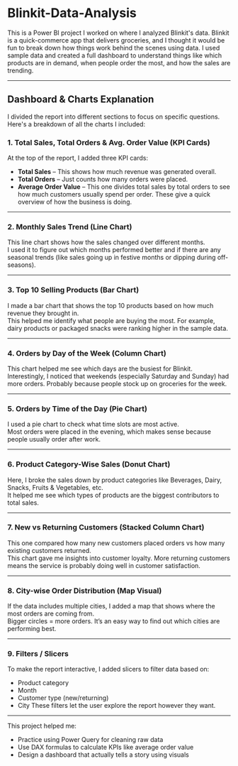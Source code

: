 # Blinkit-Data-Analysis
This is a Power BI project I worked on where I analyzed Blinkit's data. Blinkit is a quick-commerce app that delivers groceries, and I thought it would be fun to break down how things work behind the scenes using data.
I used sample data and created a full dashboard to understand things like which products are in demand, when people order the most, and how the sales are trending.

---

##  Dashboard & Charts Explanation

I divided the report into different sections to focus on specific questions. Here's a breakdown of all the charts I included:

### 1. **Total Sales, Total Orders & Avg. Order Value (KPI Cards)**
At the top of the report, I added three KPI cards:
- **Total Sales** – This shows how much revenue was generated overall.
- **Total Orders** – Just counts how many orders were placed.
- **Average Order Value** – This one divides total sales by total orders to see how much customers usually spend per order.
These give a quick overview of how the business is doing.

---

### 2. **Monthly Sales Trend (Line Chart)**
This line chart shows how the sales changed over different months.  
I used it to figure out which months performed better and if there are any seasonal trends (like sales going up in festive months or dipping during off-seasons).

---

### 3. **Top 10 Selling Products (Bar Chart)**
I made a bar chart that shows the top 10 products based on how much revenue they brought in.  
This helped me identify what people are buying the most. For example, dairy products or packaged snacks were ranking higher in the sample data.

---

### 4. **Orders by Day of the Week (Column Chart)**
This chart helped me see which days are the busiest for Blinkit.  
Interestingly, I noticed that weekends (especially Saturday and Sunday) had more orders. Probably because people stock up on groceries for the week.

---

### 5. **Orders by Time of the Day (Pie Chart)**
I used a pie chart to check what time slots are most active.  
Most orders were placed in the evening, which makes sense because people usually order after work.

---

### 6. **Product Category-Wise Sales (Donut Chart)**
Here, I broke the sales down by product categories like Beverages, Dairy, Snacks, Fruits & Vegetables, etc.  
It helped me see which types of products are the biggest contributors to total sales.

---

### 7. **New vs Returning Customers (Stacked Column Chart)**
This one compared how many new customers placed orders vs how many existing customers returned.  
This chart gave me insights into customer loyalty. More returning customers means the service is probably doing well in customer satisfaction.

---

### 8. **City-wise Order Distribution (Map Visual)**
If the data includes multiple cities, I added a map that shows where the most orders are coming from.  
Bigger circles = more orders. It’s an easy way to find out which cities are performing best.

---

### 9. **Filters / Slicers**
To make the report interactive, I added slicers to filter data based on:
- Product category
- Month
- Customer type (new/returning)
- City
These filters let the user explore the report however they want.

---

This project helped me:
- Practice using Power Query for cleaning raw data
- Use DAX formulas to calculate KPIs like average order value
- Design a dashboard that actually tells a story using visuals
